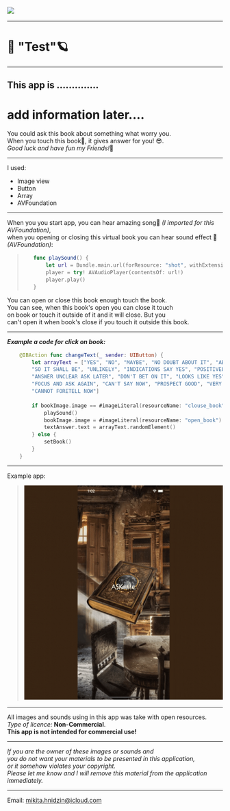 ![](https://nebula.wsimg.com/4c982b5c0ec714609efcc8d95bd7b468?AccessKeyId=AE390C3BA3FA36C76872&disposition=0&alloworigin=1)

***

#   🌈 "Test"🪐

***
## This app is .............. 

# add information later....


You could ask this book about something what worry you.   
When you touch this book📕, it gives answer for you! 😎.   
*Good luck and have fun my Friends!*💛
***
I used:
<ul>
<li> Image view</li>
<li> Button </li>
<li> Array </li>
<li> AVFoundation </li>
</ul>

***
When you you start app, you can hear amazing  song🎵 *(I imported for this AVFoundation)*,   
when you opening or closing this virtual book you can hear sound effect 👻 *(AVFoundation)*:  

>````swift
>    func playSound() {
>        let url = Bundle.main.url(forResource: "shot", withExtension: "mp3")
>        player = try! AVAudioPlayer(contentsOf: url!)
>        player.play()
>    }
>````

You can open or close this book enough touch the book.   
You can see, when this book's open you can close it touch   
on book or touch it outside of it and it will close. But you   
can't open it when book's close if you touch it outside this book.

***

___Example a code for click on book:___
````swift
    @IBAction func changeText(_ sender: UIButton) {
        let arrayText = ["YES", "NO", "MAYBE", "NO DOUBT ABOUT IT", "ABSOLUTELY", "THE STARS SAY NO",   
        "SO IT SHALL BE", "UNLIKELY", "INDICATIONS SAY YES", "POSITIVELY", "YOU CAN COUNT ON IT",   
        "ANSWER UNCLEAR ASK LATER", "DON'T BET ON IT", "LOOKS LIKE YES", "CHANCE AREN'T GOOD",   
        "FOCUS AND ASK AGAIN", "CAN'T SAY NOW", "PROSPECT GOOD", "VERY LIKELY", "CONSULT ME LATER",   
        "CANNOT FORETELL NOW"]
        
        if bookImage.image == #imageLiteral(resourceName: "clouse_book") {
            playSound()
            bookImage.image = #imageLiteral(resourceName: "open_book")
            textAnswer.text = arrayText.randomElement()
        } else {
            setBook()
        }
    }
````
***
Example app: 
> <img src="https://github.com/grafon100/ask_book/blob/master/ask_book.gif" width="500" height="500">  
***
All images and sounds using in this app was take with open resources.   
_Type of licence:_ __Non-Commercial__.  
__This app is not intended for commercial use!__  
***
*If you are the owner of these images or sounds and  
you do not want your materials to be presented in this application,  
or it somehow violates your copyright.   
Please let me know and I will remove this material from the application immediately.*  
***
Email: <mikita.hnidzin@icloud.com>
